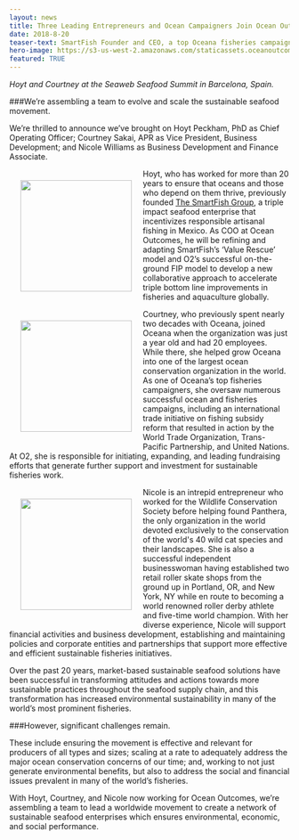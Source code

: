```yaml
---
layout: news
title: Three Leading Entrepreneurs and Ocean Campaigners Join Ocean Outcomes to Scale Sustainable Seafood Movement
date: 2018-8-20
teaser-text: SmartFish Founder and CEO, a top Oceana fisheries campaigner, and an intrepid entrepreneur contribute valuable experience to Ocean Outcomes’ continued growth and leadership in the sustainable seafood and ocean conservation movements.
hero-image: https://s3-us-west-2.amazonaws.com/staticassets.oceanoutcomes.org/news+and+analysis/hero+images/hoyt-courtney-nicole-join-ocean-outcomes.jpg
featured: TRUE
---
```

*Hoyt and Courtney at the Seaweb Seafood Summit in Barcelona, Spain.*

###We’re assembling a team to evolve and scale the sustainable seafood movement.

We’re thrilled to announce we’ve brought on Hoyt Peckham, PhD as Chief Operating Officer; Courtney Sakai, APR as Vice President, Business Development; and Nicole Williams as Business Development and Finance Associate.

<img align="left" src="https://s3-us-west-2.amazonaws.com/staticassets.oceanoutcomes.org/staff+photos/hoytstaffphoto.jpg" width="200" height="200" style="margin:20px">Hoyt, who has worked for more than 20 years to ensure that oceans and those who depend on them thrive, previously founded <a href="https://smartfish.mx/" target="_blank">The SmartFish Group</a>, a triple impact seafood enterprise that incentivizes responsible artisanal fishing in Mexico. As COO at Ocean Outcomes, he will be refining and adapting SmartFish’s ‘Value Rescue’ model and O2’s successful on-the-ground FIP model to develop a new collaborative approach to accelerate triple bottom line improvements in fisheries and aquaculture globally.

<img align="left" src="https://s3-us-west-2.amazonaws.com/staticassets.oceanoutcomes.org/staff+photos/courtneystaffphoto.jpg" width="200" height="200" style="margin:20px">Courtney, who previously spent nearly two decades with Oceana, joined Oceana when the organization was just a year old and had 20 employees. While there, she helped grow Oceana into one of the largest ocean conservation organization in the world. As one of Oceana’s top fisheries campaigners, she oversaw numerous successful ocean and fisheries campaigns, including an international trade initiative on fishing subsidy reform that resulted in action by the World Trade Organization, Trans-Pacific Partnership, and United Nations. At O2, she is responsible for initiating, expanding, and leading fundraising efforts that generate further support and investment for sustainable fisheries work.

<img align="left" src="https://s3-us-west-2.amazonaws.com/staticassets.oceanoutcomes.org/staff+photos/nicolestaffphoto.jpg" width="200" height="200" style="margin:20px">Nicole is an intrepid entrepreneur who worked for the Wildlife Conservation Society before helping found Panthera, the only organization in the world devoted exclusively to the conservation of the world's 40 wild cat species and their landscapes. She is also a successful independent businesswoman having established two retail roller skate shops from the ground up in Portland, OR, and New York, NY while en route to becoming a world renowned roller derby athlete and five-time world champion. With her diverse experience, Nicole will support financial activities and business development, establishing and maintaining policies and corporate entities and partnerships that support more effective and efficient sustainable fisheries initiatives.

Over the past 20 years, market-based sustainable seafood solutions have been successful in transforming attitudes and actions towards more sustainable practices throughout the seafood supply chain, and this transformation has increased environmental sustainability in many of the world’s most prominent fisheries. 

###However, significant challenges remain. 

These include ensuring the movement is effective and relevant for producers of all types and sizes; scaling at a rate to adequately address the major ocean conservation concerns of our time; and, working to not just generate environmental benefits, but also to address the social and financial issues prevalent in many of the world’s fisheries.

With Hoyt, Courtney, and Nicole now working for Ocean Outcomes, we’re assembling a team to lead a worldwide movement to create a network of sustainable seafood enterprises which ensures environmental, economic, and social performance.
